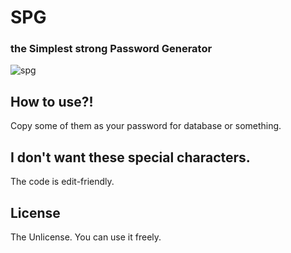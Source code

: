 # SPG
### the **Simplest** strong **Password** **Generator**
![spg](https://user-images.githubusercontent.com/69747100/130422062-5f06e240-dfda-4e6f-aba2-dbdc1bb50691.png)
## How to use?!
Copy some of them as your password for database or something.
## I don't want these special characters.
The code is edit-friendly.
## License
The Unlicense. You can use it freely.
